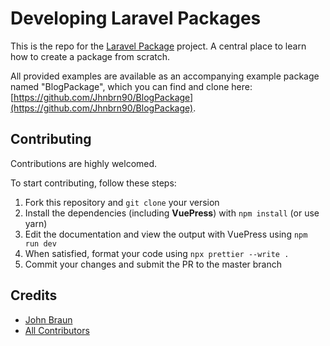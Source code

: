 # Developing Laravel Packages

This is the repo for the [Laravel Package](https://laravelpackage.com) project. A central place to learn how to create a package from scratch.

All provided examples are available as an accompanying example package named "BlogPackage", which you can find and clone here: [https://github.com/Jhnbrn90/BlogPackage](https://github.com/Jhnbrn90/BlogPackage).

## Contributing

Contributions are highly welcomed.

To start contributing, follow these steps:

1. Fork this repository and `git clone` your version
1. Install the dependencies (including **VuePress**) with `npm install` (or use yarn)
1. Edit the documentation and view the output with VuePress using `npm run dev`
1. When satisfied, format your code using `npx prettier --write .`
1. Commit your changes and submit the PR to the master branch

## Credits

- [John Braun][link-author]
- [All Contributors][link-contributors]

[link-author]: https://github.com/Jhnbrn90
[link-contributors]: ../../contributors
